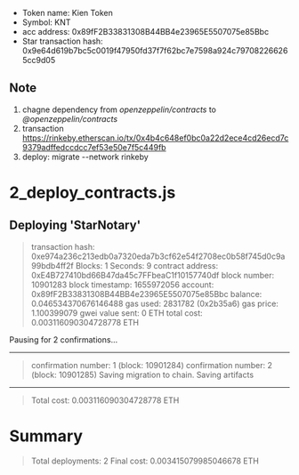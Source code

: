 - Token name: Kien Token
- Symbol: KNT
- acc address: 0x89fF2B33831308B44BB4e23965E5507075e85Bbc
- Star transaction hash: 0x9e64d619b7bc5c0019f47950fd37f7f62bc7e7598a924c797082266265cc9d05

## Note
1. chagne dependency from *openzeppelin/contracts* to *@openzeppelin/contracts*
2. transaction https://rinkeby.etherscan.io/tx/0x4b4c648ef0bc0a22d2ece4cd26ecd7c9379adffedccdcc7ef53e50e7f5c449fb
3. deploy: migrate --network rinkeby 

2_deploy_contracts.js
=====================

   Deploying 'StarNotary'
   ----------------------
   > transaction hash:    0xe974a236c213edb0a7320eda7b3cf62e54f2708ec0b58f745d0c9a99bdb4ff2f
   > Blocks: 1            Seconds: 9
   > contract address:    0xE4B727410bd66B47da45c7FFbeaC1f10157740df
   > block number:        10901283
   > block timestamp:     1655972056
   > account:             0x89fF2B33831308B44BB4e23965E5507075e85Bbc
   > balance:             0.046534370676146488
   > gas used:            2831782 (0x2b35a6)
   > gas price:           1.100399079 gwei
   > value sent:          0 ETH
   > total cost:          0.003116090304728778 ETH

   Pausing for 2 confirmations...

   -------------------------------
   > confirmation number: 1 (block: 10901284)
   > confirmation number: 2 (block: 10901285)
   > Saving migration to chain.
   > Saving artifacts
   -------------------------------------
   > Total cost:     0.003116090304728778 ETH

Summary
=======
> Total deployments:   2
> Final cost:          0.003415079985046678 ETH
